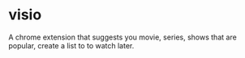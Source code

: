 # visio
A chrome extension that suggests you movie, series, shows that are popular, create a list to to watch later.
